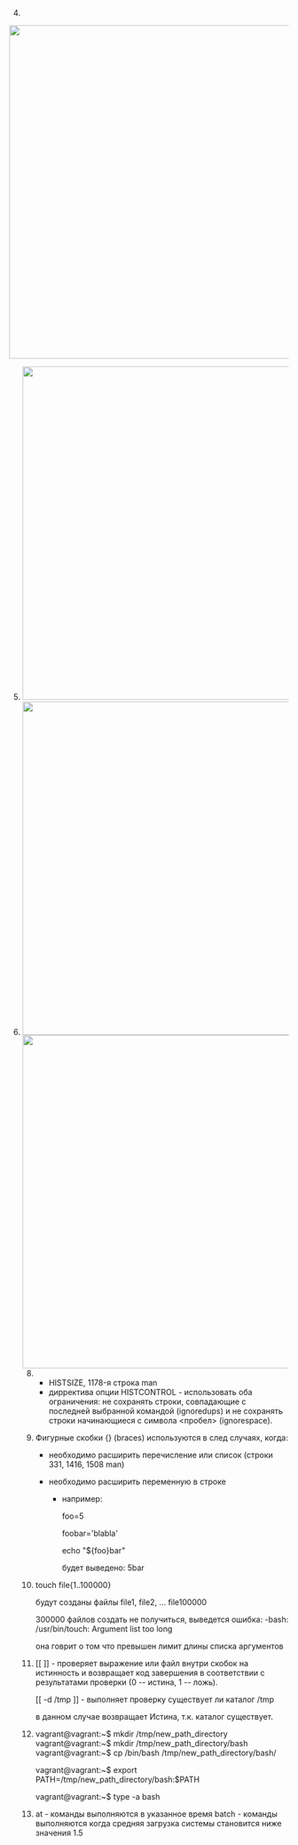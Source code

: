 4.

<img src="https://drive.google.com/uc?export=view&id=1M7DQCX12wJ6I8yR-_hqj-z2k0EUWcfIY" width="600px">

5. <img src="https://drive.google.com/uc?export=view&id=1zpfTb1shzMAo-XPU3_2OiLs7_KqzgHC5" width="600px">

6. <img src="https://drive.google.com/uc?export=view&id=1PU1wrQOPqT-5fYCnL_dvW1gufDcqF2dN" width="600px">

   <img src="https://drive.google.com/uc?export=view&id=1-YYfyR-L_9K-714OS7IIFaBTJOWbjNIL" width="600px">

   8. 	- HISTSIZE, 1178-я строка man
      	- дирректива опции HISTCONTROL - использовать оба ограничения: не сохранять строки, совпадающие с последней выбранной командой (ignoredups)  и не сохранять строки начинающиеся с символа <пробел> (ignorespace).

   9. Фигурные скобки {} (braces) используются в след случаях, когда:

      - необходимо расширить перечисление или список (строки 331, 1416, 1508 man)

      - необходимо расширить переменную в строке

        - например: 

          foo=5

          foobar='blabla'

          echo "${foo}bar" 

          будет выведено: 5bar

        

   10. touch file{1..100000}

       будут созданы файлы file1, file2, ... file100000

       300000 файлов создать не получиться, выведется ошибка:
        -bash: /usr/bin/touch: Argument list too long

       она говрит о том что превышен лимит длины списка аргументов

       

   11. [[ ]]  - проверяет выражение или файл внутри скобок на истинность и возвращает код завершения в соответствии с результатами проверки (0 -- истина, 1 -- ложь).

       [[ -d /tmp ]] - выполняет проверку существует ли каталог /tmp

       в данном случае возвращает  Истина, т.к. каталог существует.

       

   12. vagrant@vagrant:~$ mkdir /tmp/new_path_directory
       vagrant@vagrant:~$ mkdir /tmp/new_path_directory/bash
       vagrant@vagrant:~$ cp /bin/bash /tmp/new_path_directory/bash/

       vagrant@vagrant:~$ export PATH=/tmp/new_path_directory/bash:$PATH

       vagrant@vagrant:~$ type -a bash

       

   13.  at - команды выполняются в указанное время
       batch - команды выполняются когда средняя загрузка системы становится ниже значения 1.5

       

   

   

   

   




